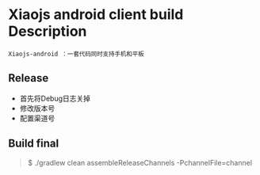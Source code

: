 **Xiaojs android client build Description**
===================

    Xiaojs-android ：一套代码同时支持手机和平板


Release
---------
 - 首先将Debug日志关掉
 - 修改版本号
 - 配置渠道号


 Build final
 ---------
 > $ ./gradlew clean assembleReleaseChannels -PchannelFile=channel








